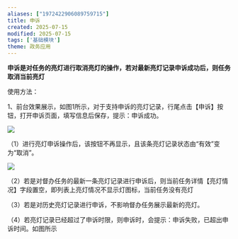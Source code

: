 ```yaml
---
aliases: ["1972422906089759715"]
title: 申诉
created: 2025-07-15
modified: 2025-07-15
tags: ['基础模块']
theme: 政务应用
---
```


**申诉是对任务的亮灯进行取消亮灯的操作，若对最新亮灯记录申诉成功后，则任务取消当前亮灯**

使用方法：

1、前台效果展示，如图1所示，对于支持申诉的亮灯记录，行尾点击【申诉】按钮，打开申诉页面，填写信息后保存，提示：申诉成功。

![](https://myhelpdoc.oss-cn-heyuan.aliyuncs.com/mdimages/8009d8d164b575e65cfbe03bb70d1524.jpg)

（1）进行亮灯申诉操作后，该按钮不再显示，且该条亮灯记录状态由“有效”变为“取消”。

![](https://myhelpdoc.oss-cn-heyuan.aliyuncs.com/mdimages/d1d9969304357428477355a6aad32a3a.jpg)

（2）若是对督办任务的最新一条亮灯记录进行申诉后，则当前任务详情【亮灯情况】字段置空，即列表上亮灯情况不显示灯图标，当前任务没有亮灯

（3）若是对历史亮灯记录进行申诉，不影响督办任务展示最新的亮灯。

（4）若亮灯记录已经超过了申诉时限，则申诉时，会提示：申诉失败，已超出申诉时间。如图所示

